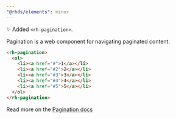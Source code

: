 ```yaml
---
"@rhds/elements": minor
---
```


✨ Added `<rh-pagination>`.

Pagination is a web component for navigating paginated content.

```html
<rh-pagination>
  <ol>
    <li><a href="#">1</a></li>
    <li><a href="#2">2</a></li>
    <li><a href="#3">3</a></li>
    <li><a href="#4">4</a></li>
    <li><a href="#5">5</a></li>
  </ol>
</rh-pagination>
```

Read more on the [Pagination docs](https://ux.redhat.com/elements/pagination/)
